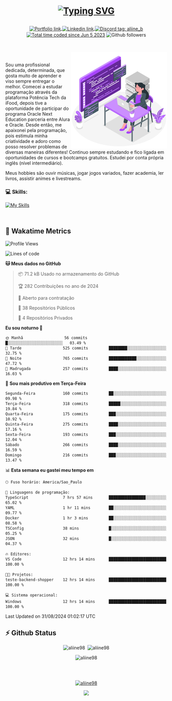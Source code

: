 # <p align = "center"><a href="https://git.io/typing-svg"><img src="https://readme-typing-svg.demolab.com?font=Space+Mono&size=28&pause=1000&duration=4000&color=8E58F7&vCenter=true&width=500&lines=%E2%9C%A8+Ol%C3%A1%2C+sou+Aline+Bevilacqua;%E2%9C%A8+Desenvolvedora+Web!" alt="Typing SVG" /></a></p>

<p align = "center">
    <a href="https://aliine98.github.io" target="_blank">
        <img alt="Portfolio link" align="center" src = "https://img.shields.io/badge/portfolio-8A2BE2?style=for-the-badge">
    </a>
    <a href="https://www.linkedin.com/in/aline-bevilacqua/" target="_blank">
        <img alt="Linkedin link" align="center" src = "https://img.shields.io/badge/LinkedIn-0077B5?style=for-the-badge&logo=linkedin&logoColor=white">
    </a>
    <a href="https://discord.com/" target="_blank">
        <img alt="Discord tag: aliine_b" align="center" src="https://img.shields.io/badge/-aliine__b-5865f2?style=flat-square&logo=Discord&logoColor=FFF" height="28">
    </a>
    <a href="https://wakatime.com/@aliine"><img src="https://wakatime.com/badge/user/d705bdc6-1244-4026-9380-8de8c1599f8d.svg?style=for-the-badge" alt="Total time coded since Jun 5 2023" align="center"/></a>
    <img alt="Github followers" align="center" src="https://img.shields.io/github/followers/Aliine98?style=for-the-badge&color=bf0f47&logo=github&logoColor=white">
</p><br>

<a href="https://storyset.com/"><img src="./assets/coding-amico.svg" width="300" align="right"></a>

<div align="left">
<br>

Sou uma profissional dedicada, determinada, que gosta muito de aprender e viso sempre entregar o melhor. Comecei a estudar programação através da plataforma Potência Tech da iFood, depois tive a oportunidade de participar do programa Oracle Next Education parceria entre Alura e Oracle. Desde então, me apaixonei pela programação, pois estimula minha criatividade e adoro como posso resolver problemas de diversas maneiras diferentes! Continuo sempre estudando e fico ligada em oportunidades de cursos e bootcamps gratuitos.
Estudei por conta própria inglês (nível intermediário).

Meus hobbies são ouvir músicas, jogar jogos variados, fazer academia, ler livros, assistir animes e livestreams.

### 💻 Skills:
[![My Skills](https://skillicons.dev/icons?i=html,css,js,bootstrap,tailwind,ts,mysql,angular,next,nuxt,express,mongo,java)](https://skillicons.dev)
</div>
<br>

## 🚀 Wakatime Metrics

<!--START_SECTION:waka-->
![Profile Views](http://img.shields.io/badge/Visualizac%C3%B5es%20do%20perfil-7-blue)

![Lines of code](https://img.shields.io/badge/Desde%20o%20Hello%20World%20eu%20escrevi-331.8%20thousand%20linhas%20de%20c%C3%B3digo-blue)

**🐱 Meus dados no GitHub** 

> 📦 71.2 kB Usado no armazenamento do GitHub 
 > 
> 🏆 282 Contribuições no ano de 2024
 > 
> 💼 Aberto para contratação
 > 
> 📜 38 Repositórios Públicos 
 > 
> 🔑 4 Repositórios Privados 
 > 
**Eu sou noturno 🦉** 

```text
🌞 Manhã                  56 commits          █░░░░░░░░░░░░░░░░░░░░░░░░   03.49 % 
🌆 Tarde                  525 commits         ████████░░░░░░░░░░░░░░░░░   32.75 % 
🌃 Noite                  765 commits         ████████████░░░░░░░░░░░░░   47.72 % 
🌙 Madrugada              257 commits         ████░░░░░░░░░░░░░░░░░░░░░   16.03 % 
```
📅 **Sou mais produtivo em Terça-Feira** 

```text
Segunda-Feira            160 commits         ██░░░░░░░░░░░░░░░░░░░░░░░   09.98 % 
Terça-Feira              318 commits         █████░░░░░░░░░░░░░░░░░░░░   19.84 % 
Quarta-Feira             175 commits         ███░░░░░░░░░░░░░░░░░░░░░░   10.92 % 
Quinta-Feira             275 commits         ████░░░░░░░░░░░░░░░░░░░░░   17.16 % 
Sexta-Feira              193 commits         ███░░░░░░░░░░░░░░░░░░░░░░   12.04 % 
Sábado                   266 commits         ████░░░░░░░░░░░░░░░░░░░░░   16.59 % 
Domingo                  216 commits         ███░░░░░░░░░░░░░░░░░░░░░░   13.47 % 
```


📊 **Esta semana eu gastei meu tempo em** 

```text
🕑︎ Fuso horário: America/Sao_Paulo

💬 Linguagens de programação: 
TypeScript               7 hrs 57 mins       ████████████████░░░░░░░░░   65.02 % 
YAML                     1 hr 11 mins        ██░░░░░░░░░░░░░░░░░░░░░░░   09.77 % 
Docker                   1 hr 3 mins         ██░░░░░░░░░░░░░░░░░░░░░░░   08.58 % 
TSConfig                 38 mins             █░░░░░░░░░░░░░░░░░░░░░░░░   05.25 % 
JSON                     32 mins             █░░░░░░░░░░░░░░░░░░░░░░░░   04.37 % 

🔥 Editores: 
VS Code                  12 hrs 14 mins      █████████████████████████   100.00 % 

🐱‍💻 Projetos: 
teste-backend-shopper    12 hrs 14 mins      █████████████████████████   100.00 % 

💻 Sistema operacional: 
Windows                  12 hrs 14 mins      █████████████████████████   100.00 % 
```


 Last Updated on 31/08/2024 01:02:17 UTC
<!--END_SECTION:waka-->
 
## ⚡ Github Status

<p align="center"><img src="https://my-github-readme-stats-aliine98.vercel.app/api?username=aliine98&show_icons=true&locale=en&theme=radical" alt="aliine98" />&nbsp;&nbsp;<img src="https://my-github-readme-stats-aliine98.vercel.app/api/top-langs?username=aliine98&show_icons=true&locale=en&layout=compact&theme=radical&exclude_repo=my-github-readme-stats,my-github-readme-streak-stats,github-readme-streak-stats,ajax-com-js-puro" alt="aliine98" /></p>

<p align="center"><img src="https://streak-stats.demolab.com?user=aliine98&theme=radical" alt="aliine98" /></p>

<br><br>
<p align="center"> <a href="https://github.com/ryo-ma/github-profile-trophy" target="_blank"><img src="https://github-profile-trophy.vercel.app/?username=aliine98&theme=radical&column=4" alt="aliine98" /></a> </p>

<p align="center"><img src="https://media4.giphy.com/media/C1bBFL2dMQxA4/giphy.gif?cid=ecf05e47z7xqxd7gboyuplq95r7v869x9bi8msk1upllpme2&ep=v1_gifs_search&rid=giphy.gif&ct=g" width="700"></p>
